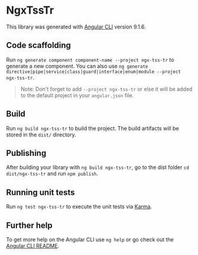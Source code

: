 # NgxTssTr

This library was generated with [Angular CLI](https://github.com/angular/angular-cli) version 9.1.6.

## Code scaffolding

Run `ng generate component component-name --project ngx-tss-tr` to generate a new component. You can also use `ng generate directive|pipe|service|class|guard|interface|enum|module --project ngx-tss-tr`.
> Note: Don't forget to add `--project ngx-tss-tr` or else it will be added to the default project in your `angular.json` file. 

## Build

Run `ng build ngx-tss-tr` to build the project. The build artifacts will be stored in the `dist/` directory.

## Publishing

After building your library with `ng build ngx-tss-tr`, go to the dist folder `cd dist/ngx-tss-tr` and run `npm publish`.

## Running unit tests

Run `ng test ngx-tss-tr` to execute the unit tests via [Karma](https://karma-runner.github.io).

## Further help

To get more help on the Angular CLI use `ng help` or go check out the [Angular CLI README](https://github.com/angular/angular-cli/blob/master/README.md).
